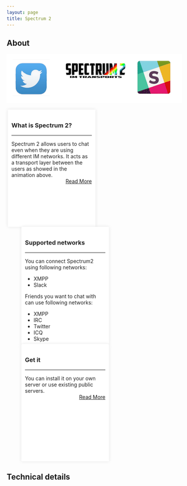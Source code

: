 ```yaml
---
layout: page
title: Spectrum 2
---
```


## About

![Spectrum 2 animation](animation.gif)

<div style="width: 220px; height:300px; float:left;  color: #222; background-color: #fff;border-radius: 2px;-moz-border-radius: 2px;-webkit-border-radius: 2px;  padding: 10px; margin: 0 3px; box-shadow: 0 0 10px rgba(0,0,0,.1);">
<h3>What is Spectrum 2?</h3>
<hr/>
Spectrum 2 allows users to chat even when they are using different IM networks. It acts as a transport layer between the users as showed in the animation above.
<br/>
<div style="text-align:right"><a href="#">Read More</a></div>
</div>

<div style="width: 220px; height:300px; float:left; margin-left: 40px; color: #222; background-color: #fff;border-radius: 2px;-moz-border-radius: 2px;-webkit-border-radius: 2px;  padding: 10px; margin: 0 3px; box-shadow: 0 0 10px rgba(0,0,0,.1);margin-left: 40px;">
<h3>Supported networks</h3>
<hr/>
You can connect Spectrum2 using following networks:

<ul><li>XMPP</li><li>Slack</li></ul>

Friends you want to chat with can use following networks:

<ul><li>XMPP</li><li>IRC</li><li>Twitter</li><li>ICQ</li><li>Skype</li></ul>

<br/>
<div style="text-align:right"><a href="#">Read More</a></div>
</div>

<div style="width: 220px; height:300px; float:left; color: #222; background-color: #fff;border-radius: 2px;-moz-border-radius: 2px;-webkit-border-radius: 2px;  padding: 10px; margin: 0 3px; box-shadow: 0 0 10px rgba(0,0,0,.1);margin-left: 40px;">
<h3>Get it</h3>
<hr/>
You can install it on your own server or use existing public servers.<br/>
<div style="text-align:right"><a href="#">Read More</a></div>

</div>

<div style="clear: both;"></div> 

## Technical details

